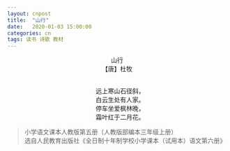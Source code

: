```yaml
---
layout: cnpost
title:  "山行"
date:   2020-01-03 15:00:00
categories: cn
tags: 读书 诗歌 教材
---
```


<center>
山行<br>
【唐】杜牧<br>
<br>

&emsp;远上寒山石径斜，<br>
&emsp;白云生处有人家。<br>
&emsp;停车坐爱枫林晚，<br>
&emsp;霜叶红于二月花。
</center>




>小学语文课本人教版第五册（人教版部编本三年级上册）<br>
>选自人民教育出版社《全日制十年制学校小学课本（试用本）语文第六册》